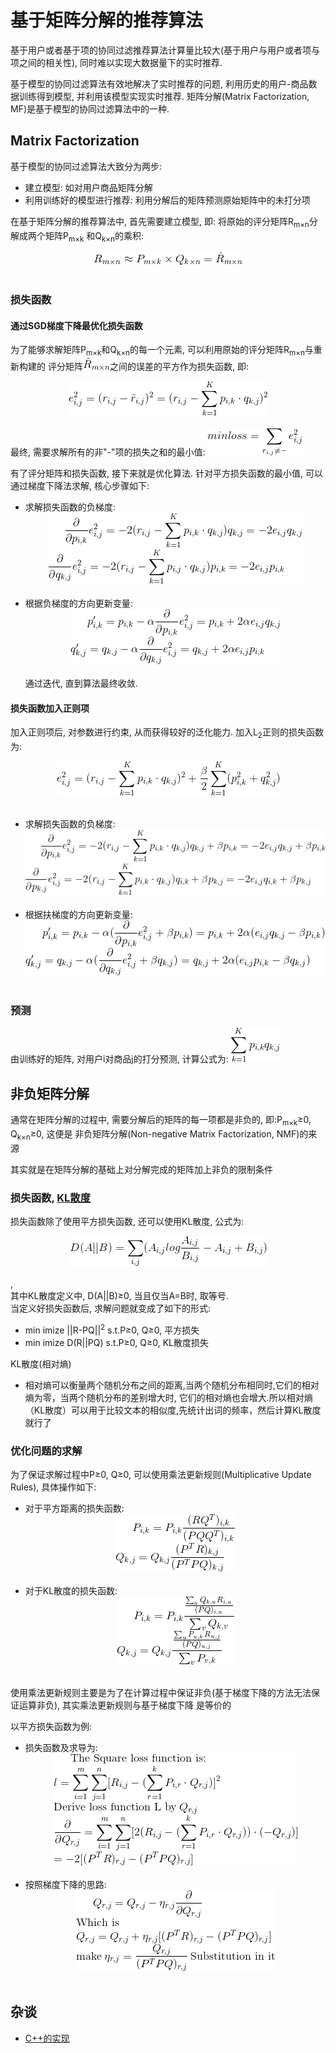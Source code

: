 # 基于矩阵分解的推荐算法

基于用户或者基于项的协同过滤推荐算法计算量比较大(基于用户与用户或者项与项之间的相关性), 同时难以实现大数据量下的实时推荐.

基于模型的协同过滤算法有效地解决了实时推荐的问题, 利用历史的用户-商品数据训练得到模型, 并利用该模型实现实时推荐.
矩阵分解(Matrix Factorization, MF)是基于模型的协同过滤算法中的一种.

## Matrix Factorization

基于模型的协同过滤算法大致分为两步:
- 建立模型: 如对用户商品矩阵分解
- 利用训练好的模型进行推荐: 利用分解后的矩阵预测原始矩阵中的未打分项

在基于矩阵分解的推荐算法中, 首先需要建立模型, 即: 将原始的评分矩阵R<sub>m×n</sub>分解成两个矩阵P<sub>m×k</sub>
和Q<sub>k×n</sub>的乘积:
<br><center>![](../MularGif/Part4-Recommendation/Chapter15Gif/Matrix%20Factorization.gif)</center></br>

### 损失函数

#### 通过SGD梯度下降最优化损失函数

为了能够求解矩阵P<sub>m×k</sub>和Q<sub>k×n</sub>的每一个元素, 可以利用原始的评分矩阵R<sub>m×n</sub>与重新构建的
评分矩阵![](../MularGif/Part4-Recommendation/Chapter15Gif/Refacotr%20Matrix.gif)之间的误差的平方作为损失函数, 即:
<br><center>![](../MularGif/Part4-Recommendation/Chapter15Gif/Element%20Loss.gif)</center></br>
最终, 需要求解所有的非"-"项的损失之和的最小值: ![](../MularGif/Part4-Recommendation/Chapter15Gif/Loss%20Function.gif)

有了评分矩阵和损失函数, 接下来就是优化算法. 针对平方损失函数的最小值, 可以通过梯度下降法求解, 核心步骤如下:
- 求解损失函数的负梯度:
<br><center>![](../MularGif/Part4-Recommendation/Chapter15Gif/Loss%20Function%20with%20SGD.gif)</center></br>
- 根据负梯度的方向更新变量:
<br><center>![](../MularGif/Part4-Recommendation/Chapter15Gif/Change%20Vector.gif)</center></br>
通过迭代, 直到算法最终收敛.

#### 损失函数加入正则项

加入正则项后, 对参数进行约束, 从而获得较好的泛化能力. 加入L<sub>2</sub>正则的损失函数为:
<br><center>![](../MularGif/Part4-Recommendation/Chapter15Gif/L2Loss%20Function.gif)</center></br>
- 求解损失函数的负梯度:
<br><center>![](../MularGif/Part4-Recommendation/Chapter15Gif/L2SGD.gif)</center></br>
- 根据扶梯度的方向更新变量:
<br><center>![](../MularGif/Part4-Recommendation/Chapter15Gif/L2Change%20Vector.gif)</center></br>

### 预测

由训练好的矩阵, 对用户i对商品j的打分预测, 计算公式为: ![](../MularGif/Part4-Recommendation/Chapter15Gif/predict.gif)


## 非负矩阵分解

通常在矩阵分解的过程中, 需要分解后的矩阵的每一项都是非负的, 即:P<sub>m×k</sub>≥0, Q<sub>k×n</sub>≥0, 这便是
非负矩阵分解(Non-negative Matrix Factorization, NMF)的来源

其实就是在矩阵分解的基础上对分解完成的矩阵加上非负的限制条件

### 损失函数, [KL散度](https://blog.csdn.net/xinbolai1993/article/details/78578938?locationNum=4&fps=1)

损失函数除了使用平方损失函数, 还可以使用KL散度, 公式为:
<br><center>![](../MularGif/Part4-Recommendation/Chapter15Gif/KL%20Loss.gif)</center></br>, 
<br>其中KL散度定义中, D(A||B)≥0, 当且仅当A=B时, 取等号.
<br>当定义好损失函数后, 求解问题就变成了如下的形式:
- min imize ||R-PQ||<sup>2</sup> s.t.P≥0, Q≥0, 平方损失
- min imize D(R||PQ) s.t.P≥0, Q≥0, KL散度损失

KL散度(相对熵)
- 相对熵可以衡量两个随机分布之间的距离,当两个随机分布相同时,它们的相对熵为零，当两个随机分布的差别增大时,
它们的相对熵也会增大.所以相对熵（KL散度）可以用于比较文本的相似度,先统计出词的频率，然后计算KL散度就行了

### 优化问题的求解

为了保证求解过程中P≥0, Q≥0, 可以使用乘法更新规则(Multiplicative Update Rules), 具体操作如下:
- 对于平方距离的损失函数:
<br><center>![](../MularGif/Part4-Recommendation/Chapter15Gif/Square%20Optimization.gif)</center></br>
- 对于KL散度的损失函数:
<br><center>![](../MularGif/Part4-Recommendation/Chapter15Gif/KL%20Loss2%20Optimization.gif)</center></br>

使用乘法更新规则主要是为了在计算过程中保证非负(基于梯度下降的方法无法保证运算非负), 其实乘法更新规则与基于梯度下降
是等价的

以平方损失函数为例:
- 损失函数及求导为:
<br><center>![](../MularGif/Part4-Recommendation/Chapter15Gif/Square%20Loss%20Based%20On%20MUR.gif)</center></br>
- 按照梯度下降的思路:
<br><center>![](../MularGif/Part4-Recommendation/Chapter15Gif/Square%20loss%20result.gif)</center></br>

## 杂谈
- [C++的实现](https://blog.csdn.net/winone361/article/details/50705752)